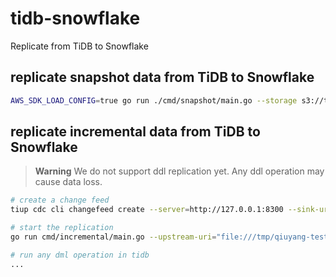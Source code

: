 # tidb-snowflake
Replicate from TiDB to Snowflake

## replicate snapshot data from TiDB to Snowflake

```bash
AWS_SDK_LOAD_CONFIG=true go run ./cmd/snapshot/main.go --storage s3://test/dump --table <database_name>.<table_name> --snowflake.account-id <organization>-<account> --snowflake.user <use_name> --snowflake.pass <password> --snowflake.database <database> --snowflake.schema <schema>
```

## replicate incremental data from TiDB to Snowflake

> **Warning**
> We do not support ddl replication yet. Any ddl operation may cause data loss.

```bash
# create a change feed
tiup cdc cli changefeed create --server=http://127.0.0.1:8300 --sink-uri="file:///tmp/test/cdc?protocol=csv&flush-interval=5m&file-size=268435456"

# start the replication
go run cmd/incremental/main.go --upstream-uri="file:///tmp/qiuyang-test/cdc?protocol=csv&flush-interval=5m&file-size=268435456" --downstream-uri="<use_name>:<password>@<organization>-<account>/<database>/<schema>?warehouse=<warehouse>"

# run any dml operation in tidb
...
```

